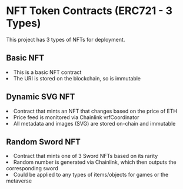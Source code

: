# NFT Token Contracts (ERC721 - 3 Types)

This project has 3 types of NFTs for deployment.

## Basic NFT

<li>This is a basic NFT contract</li>
<li>The URI is stored on the blockchain, so is immutable</li>

## Dynamic SVG NFT

<li>Contract that mints an NFT that changes based on the price of ETH</li>
<li>Price feed is monitored via Chainlink vrfCoordinator</li>
<li>All metadata and images (SVG) are stored on-chain and immutable</li>

## Random Sword NFT

<li>Contract that mints one of 3 Sword NFTs based on its rarity</li>
<li>Random number is generated via Chainlink, which then outputs the corresponding sword</li>
<li>Could be applied to any types of items/objects for games or the metaverse</li>
